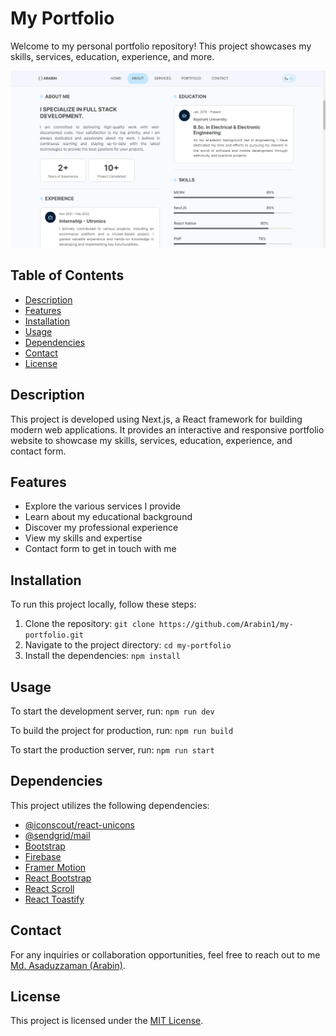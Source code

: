 # My Portfolio

Welcome to my personal portfolio repository! This project showcases my skills, services, education, experience, and more.

![Chat Application Screenshot](public/images/screenshot.png)

## Table of Contents

- [Description](#description)
- [Features](#features)
- [Installation](#installation)
- [Usage](#usage)
- [Dependencies](#dependencies)
- [Contact](#contact)
- [License](#license)

## Description

This project is developed using Next.js, a React framework for building modern web applications. It provides an interactive and responsive portfolio website to showcase my skills, services, education, experience, and contact form.

## Features

- Explore the various services I provide
- Learn about my educational background
- Discover my professional experience
- View my skills and expertise
- Contact form to get in touch with me

## Installation

To run this project locally, follow these steps:

1. Clone the repository: `git clone https://github.com/Arabin1/my-portfolio.git`
2. Navigate to the project directory: `cd my-portfolio`
3. Install the dependencies: `npm install`

## Usage

To start the development server, run: `npm run dev`

To build the project for production, run: `npm run build`

To start the production server, run: `npm run start`

## Dependencies

This project utilizes the following dependencies:

- [@iconscout/react-unicons](https://www.npmjs.com/package/@iconscout/react-unicons)
- [@sendgrid/mail](https://www.npmjs.com/package/@sendgrid/mail)
- [Bootstrap](https://getbootstrap.com)
- [Firebase](https://firebase.google.com)
- [Framer Motion](https://www.framer.com/api/motion)
- [React Bootstrap](https://react-bootstrap.github.io)
- [React Scroll](https://www.npmjs.com/package/react-scroll)
- [React Toastify](https://www.npmjs.com/package/react-toastify)

## Contact

For any inquiries or collaboration opportunities, feel free to reach out to me [Md. Asaduzzaman (Arabin)](mailto:aznarabin@gmail.com).

## License

This project is licensed under the [MIT License](LICENSE).
